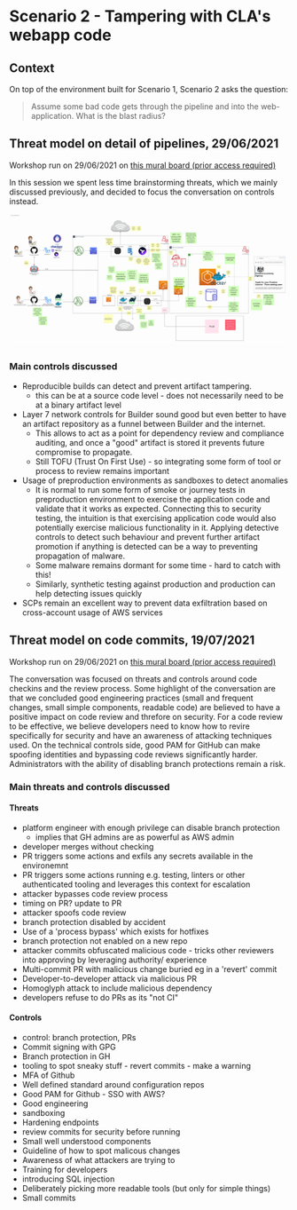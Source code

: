 # Scenario 2 - Tampering with CLA's webapp code

## Context

On top of the environment built for Scenario 1, Scenario 2 asks the question:

> Assume some bad code gets through the pipeline and into the web-application. What is the blast radius?

## Threat model on detail of pipelines, 29/06/2021

Workshop run on 29/06/2021 on [this mural board (prior access required)](https://app.mural.co/t/thoughtworksclientprojects1205/m/thoughtworksclientprojects1205/1624958214729/9fc9ac5d43574de15c95264a27bace55859852cb)

In this session we spent less time brainstorming threats, which we mainly discussed previously, and decided to focus the conversation on controls instead.

![Pipeline zoom in threat modelling](https://github.com/tintulip/tintulip/raw/main/scenarios/scenario-2/threat-modelling-29-06-2021-networking-in-builder.png "Pipeline zoom in threat modelling")

### Main controls discussed

- Reproducible builds can detect and prevent artifact tampering.
  - this can be at a source code level - does not necessarily need to be at a binary artifact level
- Layer 7 network controls for Builder sound good but even better to have an artifact repository as a funnel between Builder and the internet.
  - This allows to act as a point for dependency review and compliance auditing, and once a "good" artifact is stored it prevents future compromise to propagate.
  - Still TOFU (Trust On First Use) - so integrating some form of tool or process to review remains important
- Usage of preproduction environments as sandboxes to detect anomalies
  - It is normal to run some form of smoke or journey tests in preproduction environment to exercise the application code and validate that it works as expected.
    Connecting this to security testing, the intuition is that exercising application code would also potentially exercise malicious functionality in it.
    Applying detective controls to detect such behaviour and prevent further artifact promotion if anything is detected can be a way to preventing propagation of malware.
  - Some malware remains dormant for some time - hard to catch with this!
  - Similarly, synthetic testing against production and production can help detecting issues quickly
- SCPs remain an excellent way to prevent data exfiltration based on cross-account usage of AWS services

## Threat model on code commits, 19/07/2021

Workshop run on 29/06/2021 on [this mural board (prior access required)](https://app.mural.co/t/thoughtworksclientprojects1205/m/thoughtworksclientprojects1205/1626707907874/d2d6ec91d2a3b1e85d0460dc78e2ba52881bbaf6?sender=fmeden1147)

The conversation was focused on threats and controls around code checkins and the review process. Some highlight of the conversation are that we concluded good engineering practices (small and frequent changes, small simple components, readable code) are believed to have a positive impact on code review and threfore on security. For a code review to be effective, we believe developers need to know how to revire specifically for security and have an awareness of attacking techniques used.
On the technical controls side, good PAM for GitHub can make spoofing identities and bypassing code reviews significantly harder. Administrators with the ability of disabling branch protections remain a risk.

### Main threats and controls discussed

#### Threats
- platform engineer with enough privilege can disable branch protection
  - implies that GH admins are as powerful as AWS admin
- developer merges without checking
- PR triggers some actions and exfils any secrets available in the environemnt
- PR triggers some actions running e.g. testing, linters or other authenticated tooling and leverages this context for escalation
- attacker bypasses code review process
- timing on PR? update to PR
- attacker spoofs code review
- branch protection disabled by accident
- Use of a 'process bypass' which exists for hotfixes
- branch protection not enabled on a new repo
- attacker commits obfuscated malicious code - tricks other reviewers into approving by leveraging authority/ experience
- Multi-commit PR with malicious change buried eg in a 'revert' commit
- Developer-to-developer attack via malicious PR
- Homoglyph attack to include malicious dependency
- developers refuse to do PRs as its "not CI"

#### Controls

- control: branch protection, PRs
- Commit signing with GPG
- Branch protection in GH
- tooling to spot sneaky stuff - revert commits - make a warning
- MFA of Github
- Well defined standard around configuration repos
- Good PAM for Github - SSO with AWS?
- Good engineering
- sandboxing
- Hardening endpoints
- review commits for security before running
- Small well understood components
- Guideline of how to spot malicous changes
- Awareness of what attackers are trying to
- Training for developers
- introducing SQL injection
- Deliberately picking more readable tools (but only for simple things)
- Small commits

